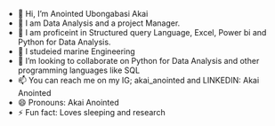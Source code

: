 - 👋 Hi, I’m Anointed Ubongabasi Akai
- 👀 I am Data Analysis and a project Manager.
- 🤍 I am proficeint in Structured query Language, Excel, Power bi and Python for Data Analysis. 
- 🌱 I studeied marine Engineering
- 💞️ I’m looking to collaborate on Python for Data Analysis and other programming languages like SQL
- 📫 You can reach me on my IG; akai_anointed and LINKEDIN: Akai Anointed
- 😄 Pronouns: Akai Anointed
- ⚡ Fun fact: Loves sleeping and research

<!---
OfficialAKAIANOINTED/OfficialAKAIANOINTED is a ✨ special ✨ repository because its `README.md` (this file) appears on your GitHub profile.
You can click the Preview link to take a look at your changes.
--->
